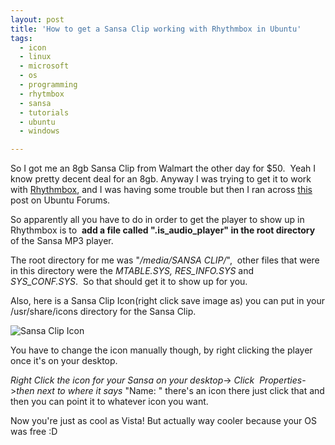 ```yaml
---
layout: post
title: 'How to get a Sansa Clip working with Rhythmbox in Ubuntu'
tags:
  - icon
  - linux
  - microsoft
  - os
  - programming
  - rhytmbox
  - sansa
  - tutorials
  - ubuntu
  - windows

---
```


So I got me an 8gb Sansa Clip from Walmart the other day for $50.  Yeah I know pretty decent deal for an 8gb. Anyway I was trying to get it to work with <a title="Rhythmbox Project on Gnome" href="http://projects.gnome.org/rhythmbox/">Rhythmbox</a>, and I was having some trouble but then I ran across <a title="Sansa on Ubuntu Forums" href="http://ubuntuforums.org/showthread.php?t=312196">this</a> post on Ubuntu Forums.

So apparently all you have to do in order to get the player to show up in Rhythmbox is to  <strong>add a file called ".is_audio_player" in the root directory </strong>of the Sansa MP3 player.

The root directory for me was "<em>/media/SANSA CLIP/</em>",  other files that were in this directory were the <em>MTABLE.SYS, RES_INFO.SYS</em> and <em>SYS_CONF.SYS</em>.  So that should get it to show up for you.

Also, here is a Sansa Clip Icon(right click save image as) you can put in your /usr/share/icons directory for the Sansa Clip.

<img class="alignnone size-full wp-image-386" title="Sansa Clip Icon" src="http://www.pointlessrants.com/wp-content/uploads/2009/04/clip.gif" alt="Sansa Clip Icon" />

You have to change the icon manually though, by right clicking the player once it's on your desktop.

<em>Right Click the icon for your Sansa on your desktop</em>-&gt;<em> Click  Properties</em>-&gt;<em>then next to where it says</em> "Name: " there's an icon there just click that and then you can point it to whatever icon you want.

Now you're just as cool as Vista! But actually way cooler because your OS was free :D

